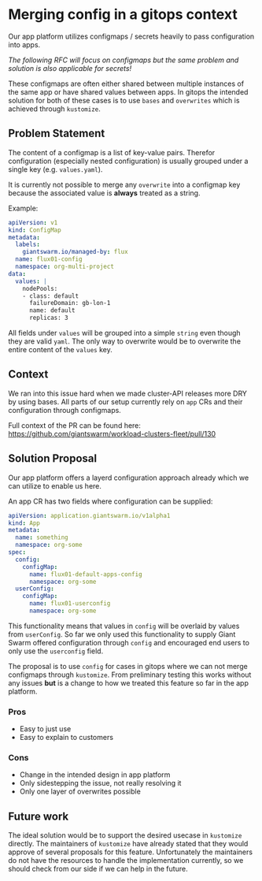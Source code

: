 # Merging config in a gitops context

Our app platform utilizes configmaps / secrets heavily to pass configuration into apps.

*The following RFC will focus on configmaps but the same problem and solution is also applicable for secrets!*

These configmaps are often either shared between multiple instances of the same app or have shared values between apps.
In gitops the intended solution for both of these cases is to use `bases` and `overwrites` which is achieved through `kustomize`.

## Problem Statement

The content of a configmap is a list of key-value pairs.
Therefor configuration (especially nested configuration) is usually grouped under a single key (e.g. `values.yaml`).

It is currently not possible to merge any `overwrite` into a configmap key because the associated value is **always** treated as a string.

Example:
```yaml
apiVersion: v1
kind: ConfigMap
metadata:
  labels:
    giantswarm.io/managed-by: flux
  name: flux01-config
  namespace: org-multi-project
data:
  values: |
    nodePools:
    - class: default
      failureDomain: gb-lon-1
      name: default
      replicas: 3
```
All fields under `values` will be grouped into a simple `string` even though they are valid `yaml`.
The only way to overwrite would be to overwrite the entire content of the `values` key.

## Context

We ran into this issue hard when we made cluster-API releases more DRY by using bases.
All parts of our setup currently rely on `app` CRs and their configuration through configmaps.

Full context of the PR can be found here: https://github.com/giantswarm/workload-clusters-fleet/pull/130

## Solution Proposal

Our app platform offers a layerd configuration approach already which we can utilize to enable us here.

An app CR has two fields where configuration can be supplied:
```yaml
apiVersion: application.giantswarm.io/v1alpha1
kind: App
metadata:
  name: something
  namespace: org-some
spec:
  config:
    configMap:
      name: flux01-default-apps-config
      namespace: org-some
  userConfig:
    configMap:
      name: flux01-userconfig
      namespace: org-some
```
This functionality means that values in `config` will be overlaid by values from `userConfig`.
So far we only used this functionality to supply Giant Swarm offered configuration through `config` and encouraged end users to only use the `userconfig` field.

The proposal is to use `config` for cases in gitops where we can not merge configmaps through `kustomize`.
From preliminary testing this works without any issues **but** is a change to how we treated this feature so far in the app platform.

### Pros
- Easy to just use
- Easy to explain to customers
### Cons
- Change in the intended design in app platform
- Only sidestepping the issue, not really resolving it
- Only one layer of overwrites possible

## Future work

The ideal solution would be to support the desired usecase in `kustomize` directly.
The maintainers of `kustomize` have already stated that they would approve of several proposals for this feature.
Unfortunately the maintainers do not have the resources to handle the implementation currently, so we should check from our side if we can help in the future.
